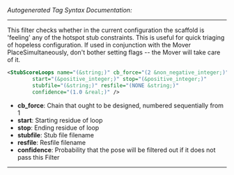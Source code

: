 _Autogenerated Tag Syntax Documentation:_

---
This filter checks whether in the current configuration the scaffold is 'feeling' any of the hotspot stub constraints. This is useful for quick triaging of hopeless configuration. If used in conjunction with the Mover PlaceSimultaneously, don't bother setting flags -- the Mover will take care of it.

```xml
<StubScoreLoops name="(&string;)" cb_force="(2 &non_negative_integer;)"
        start="(&positive_integer;)" stop="(&positive_integer;)"
        stubfile="(&string;)" resfile="(NONE &string;)"
        confidence="(1.0 &real;)" />
```

-   **cb_force**: Chain that ought to be designed, numbered sequentially from 1
-   **start**: Starting residue of loop
-   **stop**: Ending residue of loop
-   **stubfile**: Stub file filename
-   **resfile**: Resfile filename
-   **confidence**: Probability that the pose will be filtered out if it does not pass this Filter

---
